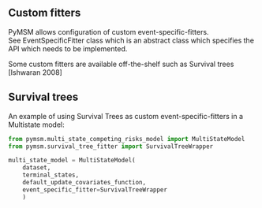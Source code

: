 ## Custom fitters
PyMSM allows configuration of custom event-specific-fitters.  
See EventSpecificFitter class which is an abstract class which specifies the API which needs to be implemented.  

Some custom fitters are available off-the-shelf such as Survival trees [Ishwaran 2008]  


## Survival trees  
An example of using Survival Trees as custom event-specific-fitters in a Multistate model:  

```python hl_lines="2 8"
from pymsm.multi_state_competing_risks_model import MultiStateModel
from pymsm.survival_tree_fitter import SurvivalTreeWrapper

multi_state_model = MultiStateModel(
    dataset, 
    terminal_states, 
    default_update_covariates_function,
    event_specific_fitter=SurvivalTreeWrapper
    )
```
